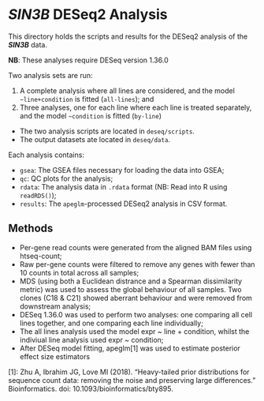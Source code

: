 # ***SIN3B*** DESeq2 Analysis

This directory holds the scripts and results for the DESeq2 analysis of the ***SIN3B*** data.

**NB**: These analyses require DESeq version 1.36.0

Two analysis sets are run:

1. A complete analysis where all lines are considered, and the model `~line+condition` is fitted (`all-lines`); and
2. Three analyses, one for each line where each line is treated separately, and the model `~condition` is fitted (`by-line`)

* The two analysis scripts are located in `deseq/scripts`.
* The output datasets ate located in `deseq/data`.

Each analysis contains:

* `gsea`: The GSEA files necessary for loading the data into GSEA;
* `qc`: QC plots for the analysis;
* `rdata`: The analysis data in `.rdata` format (NB: Read into R using `readRDS()`);
* `results`: The `apeglm`-processed DESeq2 analysis in CSV format.

## Methods

* Per-gene read counts were generated from the aligned BAM files using htseq-count;
* Raw per-gene counts were filtered to remove any genes with fewer than 10 counts in total across all samples;
* MDS (using both a Euclidean distrance and a Spearman dissimilarity metric) was used to assess the global behaviour of all samples.  Two clones (C18 & C21) showed aberrant behaviour and were removed from downstream analysis;
* DESeq 1.36.0 was used to perform two analyses: one comparing all cell lines together, and one comparing each line individually;
* The all lines analysis used the model expr ~ line + condition, whilst the indiviual line analysis used expr ~ condition;
* After DESeq model fitting, apeglm[1] was used to estimate posterior effect size estimators

[1]: Zhu A, Ibrahim JG, Love MI (2018). “Heavy-tailed prior distributions for sequence count data: removing the noise and preserving large differences.” Bioinformatics. doi: 10.1093/bioinformatics/bty895.
